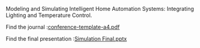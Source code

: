 Modeling and Simulating Intelligent Home Automation Systems: Integrating Lighting and Temperature Control.

Find the journal :[conference-template-a4.pdf](https://github.com/user-attachments/files/17557727/conference-template-a4.pdf)

Find the final presentation :[Simulation Final.pptx](https://github.com/user-attachments/files/17692344/Simulation.Final.pptx)
